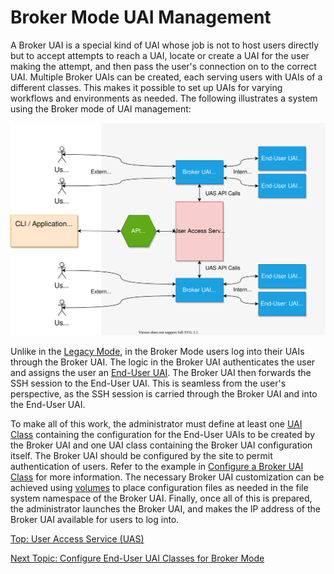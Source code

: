 # Broker Mode UAI Management

A Broker UAI is a special kind of UAI whose job is not to host users directly but to accept attempts to reach a UAI, locate or create a UAI for the user making the attempt, and then pass the user's connection on to the correct UAI.
Multiple Broker UAIs can be created, each serving users with UAIs of a different classes. This makes it possible to set up UAIs for varying workflows and environments as needed. The following illustrates a system using the Broker mode of UAI management:

![UAS Broker Mode](../../img/uas_broker_mode.svg)

Unlike in the [Legacy Mode](Legacy_Mode_User-Driven_UAI_Management.md), in the Broker Mode users log into their UAIs through the Broker UAI.
The logic in the Broker UAI authenticates the user and assigns the user an [End-User UAI](End_User_UAIs.md). The Broker UAI then forwards the SSH session to the End-User UAI.
This is seamless from the user's perspective, as the SSH session is carried through the Broker UAI and into the End-User UAI.

To make all of this work, the administrator must define at least one [UAI Class](UAI_Classes.md) containing the configuration for the End-User UAIs to be created by the Broker UAI and one UAI class containing the Broker UAI configuration itself.
The Broker UAI should be configured by the site to permit authentication of users. Refer to the example in [Configure a Broker UAI Class](Configure_a_Broker_UAI_Class.md) for more information.
The necessary Broker UAI customization can be achieved using [volumes](Volumes.md) to place configuration files as needed in the file system namespace of the Broker UAI.
Finally, once all of this is prepared, the administrator launches the Broker UAI, and makes the IP address of the Broker UAI available for users to log into.

[Top: User Access Service (UAS)](README.md)

[Next Topic: Configure End-User UAI Classes for Broker Mode](Configure_End-User_UAI_Classes_for_Broker_Mode.md)

